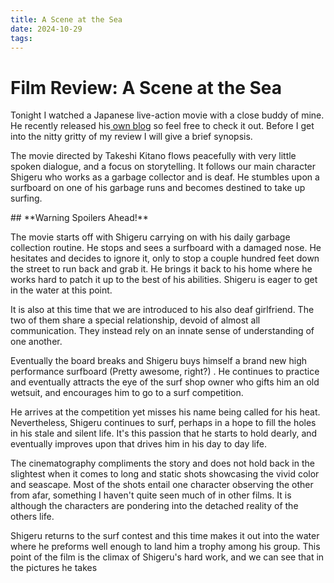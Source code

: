 ```yaml
---
title: A Scene at the Sea
date: 2024-10-29
tags:
---
```


# Film Review: A Scene at the Sea

Tonight I watched a Japanese live-action movie with a close buddy of mine. He recently released his[ own blog](https://www.ericbuecklers.studio/blog) so feel free to check it out. Before I get into the nitty gritty of my review I will give a brief synopsis. 

The movie directed by Takeshi Kitano flows peacefully with very little spoken dialogue, and a focus on storytelling. It follows our main character Shigeru who works as a garbage collector and is deaf. He stumbles upon a surfboard on one of his garbage runs and becomes destined to take up surfing. 

<CustomImage src="https://raw.githubusercontent.com/michael-kudrik/BlogPosts/refs/heads/main/images/SeaScene/SceneAtTheSea1.jpg" alt="Image of shoreline during surf contest"/>
## **Warning Spoilers Ahead!**

The movie starts off with Shigeru carrying on with his daily garbage collection routine. He stops and sees a surfboard with a damaged nose. He hesitates and decides to ignore it, only to stop a couple hundred feet down the street to run back and grab it. He brings it back to his home where he works hard to patch it up to the best of his abilities. Shigeru is eager to get in the water at this point.

It is also at this time that we are introduced to his also deaf girlfriend. The two of them share a special relationship, devoid of almost all communication. They instead rely on an innate sense of understanding of one another. 

<CustomImage src="https://raw.githubusercontent.com/michael-kudrik/BlogPosts/refs/heads/main/images/SeaScene/ShigeruAndGirl.png" alt="Shigeru and his girlfriend"/>
  
Eventually the board breaks and Shigeru buys himself a brand new high performance surfboard (Pretty awesome, right?) .  He continues to practice and eventually attracts the eye of the surf shop owner who gifts him an old wetsuit, and encourages him to go to a surf competition. 

He arrives at the competition yet misses his name being called for his heat. Nevertheless, Shigeru continues to surf, perhaps in a hope to fill the holes in his stale and silent life. It's this passion that he starts to hold dearly, and eventually improves upon that drives him in his day to day life.

The cinematography compliments the story and does not hold back in the slightest when it comes to long and static shots showcasing the vivid color and seascape. Most of the shots entail one character observing the other from afar, something I haven't quite seen much of in other films. It is although the characters are pondering into the detached reality of the others life. 

Shigeru returns to the surf contest and this time makes it out into the water where he preforms well enough to land him a trophy among his group. This point of the film is the climax of Shigeru's hard work, and we can see that in the pictures he takes 